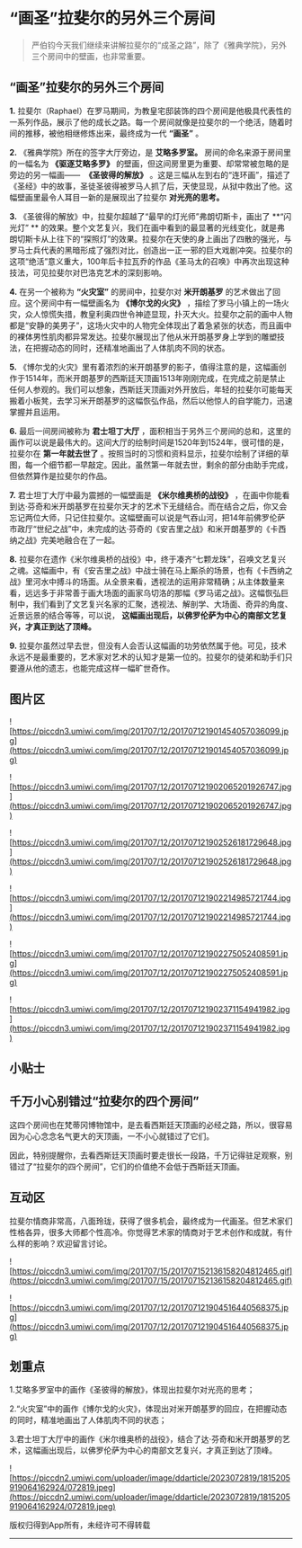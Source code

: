 # “画圣”拉斐尔的另外三个房间

> 严伯钧今天我们继续来讲解拉斐尔的“成圣之路”，除了《雅典学院》，另外三个房间中的壁画，也非常重要。

## “画圣”拉斐尔的另外三个房间

 **1.** 拉斐尔（Raphael）在罗马期间，为教皇宅邸装饰的四个房间是他极具代表性的一系列作品，展示了他的成长之路。每一个房间就像是拉斐尔的一个绝活，随着时间的推移，被他相继修炼出来，最终成为一代 **“画圣”** 。

 **2.** 《雅典学院》所在的签字大厅旁边，是 **艾略多罗室。** 房间的命名来源于房间里的一幅名为 **《驱逐艾略多罗》** 的壁画，但这间房里更为重要、却常常被忽略的是旁边的另一幅画——  **《圣彼得的解放》** 。这是三幅从左到右的“连环画”，描述了《圣经》中的故事，圣徒圣彼得被罗马人抓了后，天使显现，从狱中救出了他。这幅壁画里最令人耳目一新的是展现出了拉斐尔 **对光亮的思考。**

 **3.** 《圣彼得的解放》中，拉斐尔超越了“最早的灯光师”弗朗切斯卡，画出了 **“闪光灯” ** 的效果。整个文艺复兴，我们在画中看到的最显著的光线变化，就是弗朗切斯卡从上往下的“探照灯”的效果。拉斐尔在天使的身上画出了四散的强光，与罗马士兵代表的黑暗形成了强烈对比，创造出一正一邪的巨大戏剧冲突。拉斐尔的这项“绝活”意义重大，100年后卡拉瓦乔的作品《圣马太的召唤》中再次出现这种技法，可见拉斐尔对巴洛克艺术的深刻影响。

 **4.** 在另一个被称为 **“火灾室”** 的房间中，拉斐尔对 **米开朗基罗** 的艺术做出了回应。这个房间中有一幅壁画名为 **《博尔戈的火灾》** ，描绘了罗马小镇上的一场火灾，众人惊慌失措，教皇利奥四世令神迹显现，扑灭大火。拉斐尔之前的画中人物都是“安静的美男子”，这场火灾中的人物完全体现出了着急紧张的状态，而且画中的裸体男性肌肉都异常发达。拉斐尔展现出了他从米开朗基罗身上学到的雕塑技法，在把握动态的同时，还精准地画出了人体肌肉不同的状态。

 **5.** 《博尔戈的火灾》里有着浓烈的米开朗基罗的影子，值得注意的是，这幅画创作于1514年，而米开朗基罗的西斯廷天顶画1513年刚刚完成，在完成之前是禁止任何人参观的。我们可以想象，西斯廷天顶画对外开放后，年轻的拉斐尔可能每天搬着小板凳，去学习米开朗基罗的这幅恢弘作品，然后以他惊人的自学能力，迅速掌握并且运用。

 **6.** 最后一间房间被称为 **君士坦丁大厅** ，面积相当于另外三个房间的总和，这里的画作可以说是最伟大的。这间大厅的绘制时间是1520年到1524年，很可惜的是，拉斐尔在 **第一年就去世了** 。按照当时的习惯和资料显示，拉斐尔绘制了详细的草图，每一个细节都一早敲定。因此，虽然第一年就去世，剩余的部分由助手完成，但依然算作是拉斐尔的作品。

 **7.** 君士坦丁大厅中最为震撼的一幅壁画是 **《米尔维奥桥的战役》** ，在画中你能看到达·芬奇和米开朗基罗在拉斐尔天才的艺术下无缝结合。而在结合之后，你又会忘记两位大师，只记住拉斐尔。这幅壁画可以说是气吞山河，把14年前佛罗伦萨市政厅“世纪之战”中，未完成的达·芬奇的《安吉里之战》和米开朗基罗的《卡西纳之战》完美地融合在了一起。

 **8.** 拉斐尔在遗作《米尔维奥桥的战役》中，终于凑齐“七颗龙珠”，召唤文艺复兴之魂。这幅画中，有《安吉里之战》中战士骑在马上厮杀的场景，也有《卡西纳之战》里河水中搏斗的场面。从全景来看，透视法的运用非常精确；从主体数量来看，远远多于非常善于画大场面的画家乌切洛的那幅《罗马诺之战》。这幅恢弘巨制中，我们看到了文艺复兴名家的汇聚，透视法、解剖学、大场面、奇异的角度、近景远景的结合等等，可以说， **这幅画出现后，以佛罗伦萨为中心的南部文艺复兴，才真正到达了顶峰。**

 **9.** 拉斐尔虽然过早去世，但没有人会否认这幅画的功劳依然属于他。可见，技术永远不是最重要的，艺术家对艺术的认知才是第一位的。拉斐尔的徒弟和助手们只要遵从他的遗志，也能完成这样一幅旷世奇作。

## 图片区

![https://piccdn3.umiwi.com/img/201707/12/201707121901454057036099.jpg](https://piccdn3.umiwi.com/img/201707/12/201707121901454057036099.jpg)

![https://piccdn3.umiwi.com/img/201707/12/201707121902065201926747.jpg](https://piccdn3.umiwi.com/img/201707/12/201707121902065201926747.jpg)

![https://piccdn3.umiwi.com/img/201707/12/201707121902526181729648.jpg](https://piccdn3.umiwi.com/img/201707/12/201707121902526181729648.jpg)

![https://piccdn3.umiwi.com/img/201707/12/201707121902214985721744.jpg](https://piccdn3.umiwi.com/img/201707/12/201707121902214985721744.jpg)

![https://piccdn3.umiwi.com/img/201707/12/201707121902275052408591.jpg](https://piccdn3.umiwi.com/img/201707/12/201707121902275052408591.jpg)

![https://piccdn3.umiwi.com/img/201707/12/201707121902371154941982.jpg](https://piccdn3.umiwi.com/img/201707/12/201707121902371154941982.jpg)

## 小贴士

## 千万小心别错过“拉斐尔的四个房间”

这四个房间也在梵蒂冈博物馆中，是去看西斯廷天顶画的必经之路，所以，很容易因为心心念念名气更大的天顶画，一不小心就错过了它们。

因此，特别提醒你，去看西斯廷天顶画时要走很长一段路，千万记得驻足观察，别错过了“拉斐尔的四个房间”，它们的价值绝不会低于西斯廷天顶画。

## 互动区

拉斐尔情商非常高，八面玲珑，获得了很多机会，最终成为一代画圣。但艺术家们性格各异，很多大师都个性高冷。你觉得艺术家的情商对于艺术创作和成就，有什么样的影响？欢迎留言讨论。

![https://piccdn3.umiwi.com/img/201707/15/201707152136158204812465.gif](https://piccdn3.umiwi.com/img/201707/15/201707152136158204812465.gif)

![https://piccdn3.umiwi.com/img/201707/12/201707121904516440568375.jpg](https://piccdn3.umiwi.com/img/201707/12/201707121904516440568375.jpg)

## 划重点

1.艾略多罗室中的画作《圣彼得的解放》，体现出拉斐尔对光亮的思考；

2.“火灾室”中的画作《博尔戈的火灾》，体现出对米开朗基罗的回应，在把握动态的同时，精准地画出了人体肌肉不同的状态；

3.君士坦丁大厅中的画作《米尔维奥桥的战役》，结合了达·芬奇和米开朗基罗的艺术，这幅画出现后，以佛罗伦萨为中心的南部文艺复兴，才真正到达了顶峰。

![https://piccdn2.umiwi.com/uploader/image/ddarticle/2023072819/1815205919064162924/072819.jpeg](https://piccdn2.umiwi.com/uploader/image/ddarticle/2023072819/1815205919064162924/072819.jpeg)

版权归得到App所有，未经许可不得转载

---
